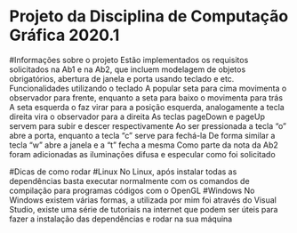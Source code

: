 # Projeto da Disciplina de Computação Gráfica 2020.1
#Informações sobre o projeto
    Estão implementados os requisitos solicitados na Ab1 e na Ab2, que incluem modelagem de objetos obrigatórios, abertura de janela e porta usando teclado e etc.
    Funcionalidades utilizando o teclado
    A popular seta para cima movimenta o observador para frente, enquanto a seta para baixo o movimenta para trás
    A seta esquerda o faz virar para a posição esquerda, analogamente a tecla direita vira o observador para a direita
    As teclas pageDown e pageUp servem para subir e descer respectivamente
    Ao ser pressionada a tecla “o” abre a porta, enquanto a tecla “c” serve para fechá-la
    De forma similar a tecla “w” abre a janela e a “t” fecha a mesma
    Como parte da nota da Ab2 foram adicionadas as iluminações difusa e especular como foi solicitado

#Dicas de como rodar
#Linux
    No Linux, após instalar todas as dependências basta executar normalmente com os comandos de compilação para programas códigos com o OpenGL
#Windows
    No Windows existem várias formas, a utilizada por mim foi através do Visual Studio, existe uma série de tutoriais na internet que podem ser úteis para fazer a instalação das dependências e rodar na sua máquina
